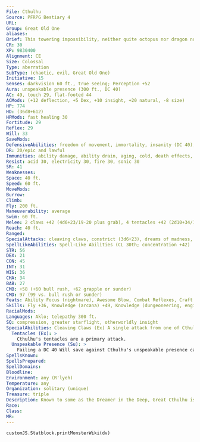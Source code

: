 ```yaml
---
File: Cthulhu
Source: PFRPG Bestiary 4
URL: 
Group: Great Old One
aliases: 
Brief: This towering impossibility, neither quite octopus nor dragon nor giant but something far worse, must surely herald the end of times.
CR: 30
XP: 9830400
Alignment: CE
Size: Colossal
Type: aberration
SubType: (chaotic, evil, Great Old One)
Initiative: 15
Senses: darkvision 60 ft., true seeing; Perception +52
Aura: unspeakable presence (300 ft., DC 40)
AC: 49, touch 29, flat-footed 44
ACMods: (+12 deflection, +5 Dex, +10 insight, +20 natural, -8 size)
HP: 774
HD: (36d8+612)
HPMods: fast healing 30
Fortitude: 29
Reflex: 29
Will: 33
SaveMods: 
DefensiveAbilities: freedom of movement, immortality, insanity (DC 40), non-euclidean
DR: 20/epic and lawful
Immunities: ability damage, ability drain, aging, cold, death effects, disease, energy drain, mind-affecting effects, paralysis, and petrification
Resist: acid 30, electricity 30, fire 30, sonic 30
SR: 41
Weaknesses: 
Space: 40 ft.
Speed: 60 ft.
MoveMods: 
Burrow: 
Climb: 
Fly: 200 ft.
Maneuverability: average
Swim: 60 ft.
Melee: 2 claws +42 (4d6+23/19-20 plus grab), 4 tentacles +42 (2d10+34/19-20 plus grab)
Reach: 40 ft.
Ranged: 
SpecialAttacks: cleaving claws, constrict (3d6+23), dreams of madness, mythic power (10/day, surge +1d12), powerful blows (tentacle), tentacles, trample (2d8+30, DC 51)
SpellLikeAbilities: Spell-Like Abilities (CL 30th; concentration +42)  Constant-freedom of movement, true seeing  At Will-astral projection, control weatherM, dreamM, greater dispel magic, greater teleport, insanity (DC 29), nightmareM (DC 29), sendingM  3/day-antipathy (DC 30), demand (DC 30), quickened feeblemind, gate, weird (DC 31)  1/day-implosion (DC 31), summon (level 9, 2d4 star-spawn of Cthulhu 100%), symbol of insanity (DC 30), wishM
STR: 56
DEX: 21
CON: 45
INT: 31
WIS: 36
CHA: 34
BAB: 27
CMB: +58 (+60 bull rush, +62 grapple or sunder)
CMD: 97 (99 vs. bull rush or sunder)
Feats: Ability Focus (nightmare), Awesome Blow, Combat Reflexes, Craft Wondrous Item, Critical Focus, Flyby Attack, Greater Sunder, Greater Vital Strike, Hover, Improved Bull Rush, Improved Critical (claw), Improved Critical (tentacle), Improved Sunder, Improved Vital Strike, Power Attack, Quicken Spell-Like Ability (feeblemind), Staggering Critical, Vital Strike
Skills: Fly +36, Knowledge (arcana) +49, Knowledge (dungeoneering, engineering, geography, history, nature, planes, religion) +46, Perception +52, Sense Motive +49, Spellcraft +49, Swim +70, Use Magic Device +48
RacialMods: 
Languages: Aklo; telepathy 300 ft.
SQ: compression, greater starflight, otherworldly insight
SpecialAbilities: Cleaving Claws (Ex) A single attack from one of Cthulhu's claws can target all creatures in a 10-foot square. Make one attack roll; any creature in the area whose AC is equal to or lower than the result takes damage from the claw.  Dreams of Madness (Su) When Cthulhu uses his nightmare spell-like ability on a creature with one or more ranks in a Craft or Perform skill, he also afflicts the creature with maddening dreams. In addition to the effect of nightmare, the target must succeed at a DC 40 Will save or contract a random insanity (Pathfinder RPG GameMastery Guide 250). This is a mind-affecting effect. A creature that already has an insanity is immune to this ability. The save DC is Charisma-based.  Greater Starflight (Su) Cthulhu can survive in the void of outer space, and flies through outer space at incredible speeds. Although the exact travel time will vary from one trip to the next, a trip within a solar system normally takes Cthulhu 2d6 hours, and a trip beyond normally takes 2d6 days (or more, at the GM's discretion).  Immortality (Ex) If Cthulhu is killed, his body immediately fades away into a noxious cloud of otherworldly vapor that fills an area out to his reach. This cloud blocks vision as obscuring mist, but can't be dispersed by any amount of wind. Any creature in this area must succeed at a DC 45 Fortitude save or be nauseated for as long as it remains in the cloud and for an additional 1d10 rounds after it leaves the area. Cthulhu returns to life after 2d6 rounds, manifesting from the cloud and restored to life via true resurrection, but is staggered for 2d6 rounds (nothing can remove this staggered effect). If slain again while he is staggered from this effect, Cthulhu reverts to vapor form again and his essence fades away after 2d6 rounds, returning to his tomb in R'lyeh until he is released again. The save DC is Constitution-based.  Non-Euclidean (Ex) Cthulhu does not exist wholly in the physical world, and space and time strain against his presence. This grants Cthulhu a deflection bonus to AC and a racial bonus on Reflex saves equal to his Charisma modifier (+12). His apparent and actual position are never quite the same, granting him a 50% miss chance against all attacks. True seeing can defeat this miss chance, but any creature that looks upon Cthulhu while under the effects of true seeing must succeed at a DC 40 Will save or be afflicted by a random insanity (this is a mind-affecting effect). The save DC is Charisma-based.
  Tentacles (Ex): >
    Cthulhu's tentacles are a primary attack.
  Unspeakable Presence (Su): >
    Failing a DC 40 Will save against Cthulhu's unspeakable presence causes the victim to immediately die of fright. This is a death and fear effect. A creature immune to fear that fails its save against Cthulhu's unspeakable presence is staggered for 1d6 rounds instead of killed. The save DC is Charisma-based.
SpellsKnown: 
SpellsPrepared: 
SpellDomains: 
Bloodline: 
Environment: any (R'lyeh)
Temperature: any
Organization: solitary (unique)
Treasure: triple
Description: Known to some as the Dreamer in the Deep, Great Cthulhu is the mightiest of the Great Old Ones. Cthulhu is represented often in artwork-particularly in sculpture, painting, and poetry, for his influence is particularly strong among such sensitive and creative minds. In these eldritch works of art, he is depicted or described as having a vaguely humanoid frame, but with immense draconic wings and an octopus-shaped head. His actual form is somewhat fluid-the Great Old One can shift and reshape his exact countenance as he wills, allowing him to occupy a smaller space than one might expect for a creature that stands over 100 feet tall. It is fortunate indeed that Cthulhu is currently imprisoned on a distant planet within the sunken city of R'lyeh. There, the Great Old One slumbers away the eons in a state neither quite dead nor living, held in stasis by ancient magic and the potency of the Elder Sign, yet at times the city rises from the sea and the doors to his tomb open, granting Cthulhu limited mobility before he must return to his tomb.  CTHULHU'S CULT Although Cthulhu is imprisoned on a far-f lung world, his dreams span the gulfs of existence and are capable of touching upon the sleeping minds of sensitive or artistic souls, inspiring them with insane visions and driving the creation of all manner of eldritch artistry. In such ways, his cult spreads like a night-borne virus of the dreaming mind across all worlds on which sapient life dwells. Cthulhu is worshiped by various aquatic races and folk who dwell along coasts, but also among certain decadent or fringe societies of artists, poets, and philosophers. When they form, his cults are secretive and careful to hide their allegiance to the Great Old One, meeting only in desolate and otherwise abandoned locales hidden from society's notice. Central among his cult's beliefs is the prophecy that one day,
Race: 
Class: 
MR: 
---
```

```dataviewjs
customJS.Statblock.printMonsterWiki(dv)
```
